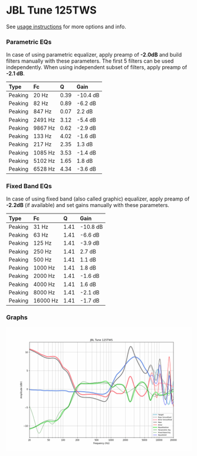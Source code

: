 # JBL Tune 125TWS
See [usage instructions](https://github.com/jaakkopasanen/AutoEq#usage) for more options and info.

### Parametric EQs
In case of using parametric equalizer, apply preamp of **-2.0dB** and build filters manually
with these parameters. The first 5 filters can be used independently.
When using independent subset of filters, apply preamp of **-2.1 dB**.

| Type    | Fc      |    Q | Gain     |
|:--------|:--------|:-----|:---------|
| Peaking | 20 Hz   | 0.39 | -10.4 dB |
| Peaking | 82 Hz   | 0.89 | -6.2 dB  |
| Peaking | 847 Hz  | 0.07 | 2.2 dB   |
| Peaking | 2491 Hz | 3.12 | -5.4 dB  |
| Peaking | 9867 Hz | 0.62 | -2.9 dB  |
| Peaking | 133 Hz  | 4.02 | -1.6 dB  |
| Peaking | 217 Hz  | 2.35 | 1.3 dB   |
| Peaking | 1085 Hz | 3.53 | -1.4 dB  |
| Peaking | 5102 Hz | 1.65 | 1.8 dB   |
| Peaking | 6528 Hz | 4.34 | -3.6 dB  |

### Fixed Band EQs
In case of using fixed band (also called graphic) equalizer, apply preamp of **-2.2dB**
(if available) and set gains manually with these parameters.

| Type    | Fc       |    Q | Gain     |
|:--------|:---------|:-----|:---------|
| Peaking | 31 Hz    | 1.41 | -10.8 dB |
| Peaking | 63 Hz    | 1.41 | -6.6 dB  |
| Peaking | 125 Hz   | 1.41 | -3.9 dB  |
| Peaking | 250 Hz   | 1.41 | 2.7 dB   |
| Peaking | 500 Hz   | 1.41 | 1.1 dB   |
| Peaking | 1000 Hz  | 1.41 | 1.8 dB   |
| Peaking | 2000 Hz  | 1.41 | -1.6 dB  |
| Peaking | 4000 Hz  | 1.41 | 1.6 dB   |
| Peaking | 8000 Hz  | 1.41 | -2.1 dB  |
| Peaking | 16000 Hz | 1.41 | -1.7 dB  |

### Graphs
![](./JBL%20Tune%20125TWS.png)